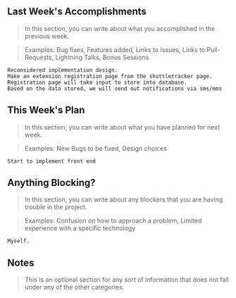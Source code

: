 ## Last Week's Accomplishments

> In this section, you can write about what you accomplished in the previous week.

> Examples:
> Bug fixes, Features added, Links to Issues, Links to Pull-Requests, Lightning Talks, Bonus Sessions
	
	Reconsidered implementation design.
	Make an extension registration page from the shuttletracker page.
	Registration page will take input to store into database.
	Based on the data stored, we will send out notifications via sms/mms
	
	
## This Week's Plan

> In this section, you can write about what you have planned for next week.

> Examples: New Bugs to be fixed, Design choices
	
	Start to implement front end
	

## Anything Blocking?

> In this section, you can write about any blockers that you are having trouble in the project.

> Examples: Confusion on how to approach a problem, Limited experience with a specific technology
	
	Myself.
	

## Notes

> This is an optional section for any sort of information that does not fall under any of the other categories.
